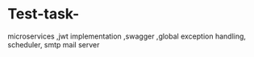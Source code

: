# Test-task-
microservices ,jwt implementation ,swagger ,global exception handling, scheduler, smtp mail server 
